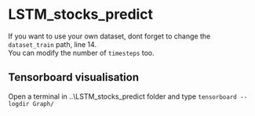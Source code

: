 # LSTM_stocks_predict
If you want to use your own dataset, dont forget to change the `dataset_train` path, line 14.  
You can modify the number of `timesteps` too.  

## Tensorboard visualisation
Open a terminal in ..\LSTM_stocks_predict folder and type `tensorboard --logdir Graph/`  




